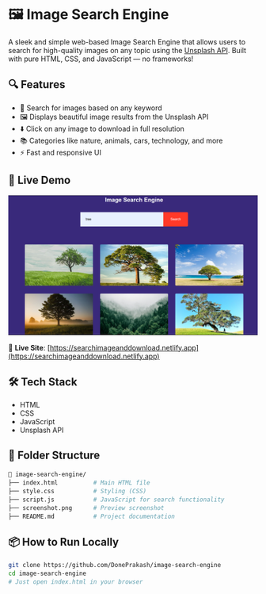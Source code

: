 # 🖼️ Image Search Engine

A sleek and simple web-based Image Search Engine that allows users to search for high-quality images on any topic using the [Unsplash API](https://unsplash.com/developers). Built with pure HTML, CSS, and JavaScript — no frameworks!

## 🔍 Features

- 🔎 Search for images based on any keyword
- 🖼️ Displays beautiful image results from the Unsplash API
- ⬇️ Click on any image to download in full resolution
- 📚 Categories like nature, animals, cars, technology, and more
- ⚡ Fast and responsive UI

## 🚀 Live Demo

[![Image Search Preview](./screenshot.png)](https://searchimageanddownload.netlify.app)

🔗 **Live Site**: [https://searchimageanddownload.netlify.app](https://searchimageanddownload.netlify.app)

## 🛠️ Tech Stack

- HTML
- CSS
- JavaScript
- Unsplash API

## 📁 Folder Structure

```bash
📁 image-search-engine/
├── index.html          # Main HTML file
├── style.css           # Styling (CSS)
├── script.js           # JavaScript for search functionality
├── screenshot.png      # Preview screenshot
├── README.md           # Project documentation
```

## 📦 How to Run Locally

```bash
git clone https://github.com/DonePrakash/image-search-engine
cd image-search-engine
# Just open index.html in your browser
